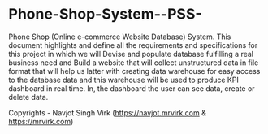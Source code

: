 # Phone-Shop-System--PSS-
Phone Shop (Online e-commerce Website Database) System. This document highlights and define all the requirements and specifications for this project in which we will Devise and populate database fulfilling a real business need and Build a website that will collect unstructured data in file format that will help us latter with creating data warehouse for easy access to the database data and this warehouse will be used to produce KPI dashboard in real time. In, the dashboard the user can see data, create or delete data.              



Copyrights - Navjot Singh Virk (https://navjot.mrvirk.com & https://mrvirk.com)
